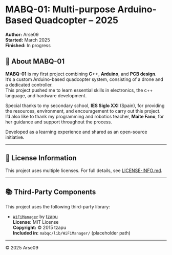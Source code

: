 # MABQ-01: Multi-purpose Arduino-Based Quadcopter – 2025

**Author:** Arse09  
**Started:** March 2025  
**Finished:** In progress  

## 🚀 About MABQ-01

**MABQ-01** is my first project combining **C++**, **Arduino**, and **PCB design**.  
It’s a custom Arduino-based quadcopter system, consisting of a drone and a dedicated controller.  
This project pushed me to learn essential skills in electronics, the c++ language, and hardware development.

Special thanks to my secondary school, **IES Siglo XXI** (Spain), for providing the resources, environment, and encouragement to carry out this project.  
I’d also like to thank my programming and robotics teacher, **Maite Fano**, for her guidance and support throughout the process.

Developed as a learning experience and shared as an open-source initiative.  

---

## 📄 License Information

This project uses multiple licenses. For full details, see [LICENSE-INFO.md](./_LICENSE-INFO.md).

---

## 📚 Third-Party Components

This project uses the following third-party library:

- [`WiFiManager`](https://github.com/tzapu/WiFiManager) by [tzapu](https://github.com/tzapu)  
  **License:** MIT License  
  **Copyright:** © 2015 tzapu  
  **Included in:** `mabqc/lib/WiFiManager/` (placeholder path)

---

© 2025 Arse09
